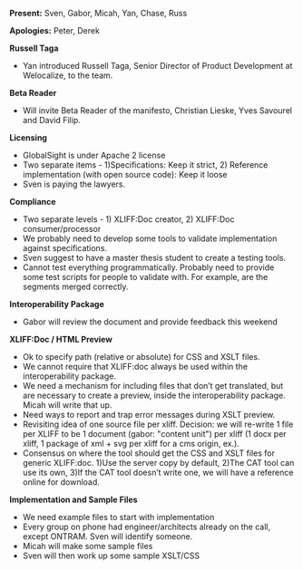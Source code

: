 **Present:** Sven, Gabor, Micah, Yan, Chase, Russ

**Apologies:** Peter, Derek

**Russell Taga**
  * Yan introduced Russell Taga, Senior Director of Product Development at Welocalize, to the team.

**Beta Reader**
  * Will invite Beta Reader of the manifesto, Christian Lieske, Yves Savourel and David Filip.

**Licensing**
  * GlobalSight is under Apache 2 license
  * Two separate items - 1)Specifications: Keep it strict, 2) Reference implementation (with open source code): Keep it loose
  * Sven is paying the lawyers.

**Compliance**
  * Two separate levels - 1) XLIFF:Doc creator, 2) XLIFF:Doc consumer/processor
  * We probably need to develop some tools to validate implementation against specifications.
  * Sven suggest to have a master thesis student to create a testing tools.
  * Cannot test everything programmatically.  Probably need to provide some test scripts for people to validate with.  For example, are the segments merged correctly.

**Interoperability Package**
  * Gabor will review the document and provide feedback this weekend

**XLIFF:Doc / HTML Preview**
  * Ok to specify path (relative or absolute) for CSS and XSLT files.
  * We cannot require that XLIFF:doc always be used within the interoperability package.
  * We need a mechanism for including files that don’t get translated, but are necessary to create a preview, inside the interoperability package.  Micah will write that up.
  * Need ways to report and trap error messages during XSLT preview.
  * Revisiting idea of one source file per xliff.  Decision: we will re-write 1 file per XLIFF to be 1 document (gabor: "content unit") per xliff (1 docx per xliff, 1 package of xml + svg per xliff for a cms origin, ex.).
  * Consensus on where the tool should get the CSS and XSLT files for generic XLIFF:doc.  1)Use the server copy by default, 2)The CAT tool can use its own, 3)If the CAT tool doesn’t write one, we will have a reference online for download.

**Implementation and Sample Files**
  * We need example files to start with implementation
  * Every group on phone had engineer/architects already on the call, except ONTRAM. Sven will identify someone.
  * Micah will make some sample files
  * Sven will then work up some sample XSLT/CSS